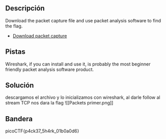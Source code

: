 ## Descripción
Download the packet capture file and use packet analysis software to find the flag.

- [Download packet capture](https://artifacts.picoctf.net/c/196/network-dump.flag.pcap)
## Pistas 
Wireshark, if you can install and use it, is probably the most beginner friendly packet analysis software product.
## Solución
descargamos el archivo y lo inicializamos con wireshark, al darle follow  al stream  TCP  nos dara la flag
![[Packets primer.png]]
## Bandera
picoCTF{p4ck37_5h4rk_01b0a0d6}
